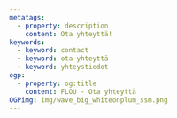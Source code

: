 ```yaml
---
metatags:
  - property: description
    content: Ota yhteyttä!
keywords:
  - keyword: contact
  - keyword: ota yhteyttä
  - keyword: yhteystiedot
ogp:
  - property: og:title
    content: FLOU - Ota yhteyttä
OGPimg: img/wave_big_whiteonplum_ssm.png
---
```

